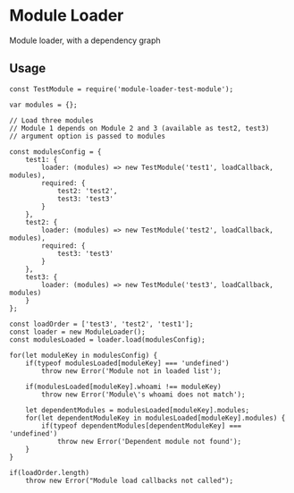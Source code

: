 # Module Loader #
Module loader, with a dependency graph

## Usage ##

	const TestModule = require('module-loader-test-module');
	
	var modules = {};
    
	// Load three modules
	// Module 1 depends on Module 2 and 3 (available as test2, test3)
	// argument option is passed to modules
	
	const modulesConfig = {
		test1: {
			loader: (modules) => new TestModule('test1', loadCallback, modules),
			required: {
				test2: 'test2',
				test3: 'test3'
			}
		},
		test2: {
			loader: (modules) => new TestModule('test2', loadCallback, modules),
			required: {
				test3: 'test3'
			}
		},
		test3: {
			loader: (modules) => new TestModule('test3', loadCallback, modules)
		}
	};

	const loadOrder = ['test3', 'test2', 'test1'];
	const loader = new ModuleLoader();
	const modulesLoaded = loader.load(modulesConfig);

	for(let moduleKey in modulesConfig) {
		if(typeof modulesLoaded[moduleKey] === 'undefined')
			throw new Error('Module not in loaded list');

		if(modulesLoaded[moduleKey].whoami !== moduleKey)
			throw new Error('Module\'s whoami does not match');

		let dependentModules = modulesLoaded[moduleKey].modules;
		for(let dependentModuleKey in modulesLoaded[moduleKey].modules) {
			if(typeof dependentModules[dependentModuleKey] === 'undefined')
				throw new Error('Dependent module not found');
		}
	}

	if(loadOrder.length)
		throw new Error("Module load callbacks not called");
